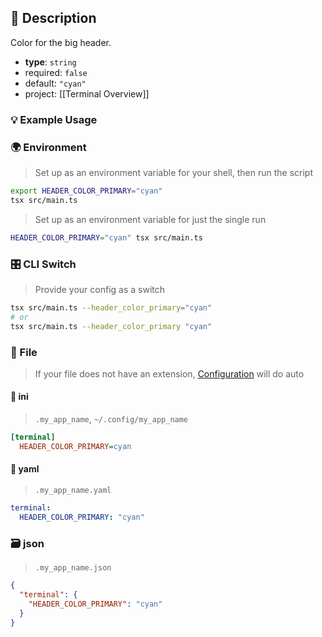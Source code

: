 ## 📜 Description

Color for the big header.

- **type**: `string`
- required: `false`
- default: `"cyan"`
- project: [[Terminal Overview]]

### 💡 Example Usage

### 🌍 Environment

> Set up as an environment variable for your shell, then run the script
```bash
export HEADER_COLOR_PRIMARY="cyan"
tsx src/main.ts
```
> Set up as an environment variable for just the single run

```bash
HEADER_COLOR_PRIMARY="cyan" tsx src/main.ts
```
### 🎛️ CLI Switch

> Provide your config as a switch
```bash
tsx src/main.ts --header_color_primary="cyan"
# or
tsx src/main.ts --header_color_primary "cyan"
```
### 📁 File
>  If your file does not have an extension, [Configuration](/core/configuration) will do auto
#### 📘 ini

> `.my_app_name`, `~/.config/my_app_name`

```ini
[terminal]
  HEADER_COLOR_PRIMARY=cyan
```
#### 📄 yaml

> `.my_app_name.yaml`

```yaml
terminal:
  HEADER_COLOR_PRIMARY: "cyan"
```
### 🗃️ json

> `.my_app_name.json`

```json
{
  "terminal": {
    "HEADER_COLOR_PRIMARY": "cyan"
  }
}
```

